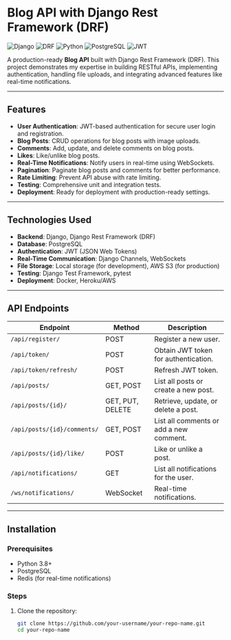 # Blog API with Django Rest Framework (DRF)

![Django](https://img.shields.io/badge/Django-092E20?style=for-the-badge&logo=django&logoColor=white)
![DRF](https://img.shields.io/badge/Django%20Rest%20Framework-092E20?style=for-the-badge&logo=django&logoColor=white)
![Python](https://img.shields.io/badge/Python-3776AB?style=for-the-badge&logo=python&logoColor=white)
![PostgreSQL](https://img.shields.io/badge/PostgreSQL-316192?style=for-the-badge&logo=postgresql&logoColor=white)
![JWT](https://img.shields.io/badge/JWT-000000?style=for-the-badge&logo=JSON%20web%20tokens&logoColor=white)

A production-ready **Blog API** built with Django Rest Framework (DRF). This project demonstrates my expertise in building RESTful APIs, implementing authentication, handling file uploads, and integrating advanced features like real-time notifications.

---

## Features

- **User Authentication**: JWT-based authentication for secure user login and registration.
- **Blog Posts**: CRUD operations for blog posts with image uploads.
- **Comments**: Add, update, and delete comments on blog posts.
- **Likes**: Like/unlike blog posts.
- **Real-Time Notifications**: Notify users in real-time using WebSockets.
- **Pagination**: Paginate blog posts and comments for better performance.
- **Rate Limiting**: Prevent API abuse with rate limiting.
- **Testing**: Comprehensive unit and integration tests.
- **Deployment**: Ready for deployment with production-ready settings.

---

## Technologies Used

- **Backend**: Django, Django Rest Framework (DRF)
- **Database**: PostgreSQL
- **Authentication**: JWT (JSON Web Tokens)
- **Real-Time Communication**: Django Channels, WebSockets
- **File Storage**: Local storage (for development), AWS S3 (for production)
- **Testing**: Django Test Framework, pytest
- **Deployment**: Docker, Heroku/AWS

---

## API Endpoints

| **Endpoint**               | **Method** | **Description**                          |
|----------------------------|------------|------------------------------------------|
| `/api/register/`           | POST       | Register a new user.                     |
| `/api/token/`              | POST       | Obtain JWT token for authentication.     |
| `/api/token/refresh/`      | POST       | Refresh JWT token.                       |
| `/api/posts/`              | GET, POST  | List all posts or create a new post.     |
| `/api/posts/{id}/`         | GET, PUT, DELETE | Retrieve, update, or delete a post. |
| `/api/posts/{id}/comments/`| GET, POST  | List all comments or add a new comment.  |
| `/api/posts/{id}/like/`    | POST       | Like or unlike a post.                   |
| `/api/notifications/`      | GET        | List all notifications for the user.     |
| `/ws/notifications/`       | WebSocket  | Real-time notifications.                 |

---

## Installation

### Prerequisites
- Python 3.8+
- PostgreSQL
- Redis (for real-time notifications)

### Steps
1. Clone the repository:
   ```bash
   git clone https://github.com/your-username/your-repo-name.git
   cd your-repo-name


